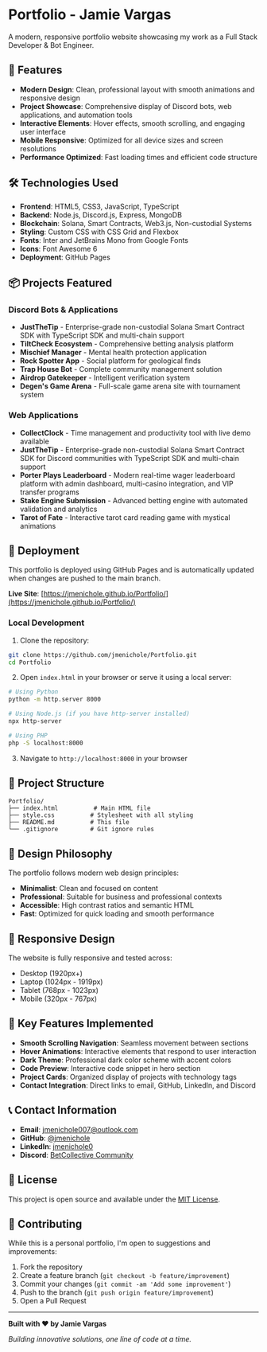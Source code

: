 # Portfolio - Jamie Vargas

A modern, responsive portfolio website showcasing my work as a Full Stack Developer & Bot Engineer.

## 🌟 Features

- **Modern Design**: Clean, professional layout with smooth animations and responsive design
- **Project Showcase**: Comprehensive display of Discord bots, web applications, and automation tools
- **Interactive Elements**: Hover effects, smooth scrolling, and engaging user interface
- **Mobile Responsive**: Optimized for all device sizes and screen resolutions
- **Performance Optimized**: Fast loading times and efficient code structure

## 🛠️ Technologies Used

- **Frontend**: HTML5, CSS3, JavaScript, TypeScript
- **Backend**: Node.js, Discord.js, Express, MongoDB
- **Blockchain**: Solana, Smart Contracts, Web3.js, Non-custodial Systems
- **Styling**: Custom CSS with CSS Grid and Flexbox
- **Fonts**: Inter and JetBrains Mono from Google Fonts
- **Icons**: Font Awesome 6
- **Deployment**: GitHub Pages

## 📦 Projects Featured

### Discord Bots & Applications
- **JustTheTip** - Enterprise-grade non-custodial Solana Smart Contract SDK with TypeScript SDK and multi-chain support
- **TiltCheck Ecosystem** - Comprehensive betting analysis platform
- **Mischief Manager** - Mental health protection application
- **Rock Spotter App** - Social platform for geological finds
- **Trap House Bot** - Complete community management solution
- **Airdrop Gatekeeper** - Intelligent verification system
- **Degen's Game Arena** - Full-scale game arena site with tournament system

### Web Applications
- **CollectClock** - Time management and productivity tool with live demo available
- **JustTheTip** - Enterprise-grade non-custodial Solana Smart Contract SDK for Discord communities with TypeScript SDK and multi-chain support
- **Porter Plays Leaderboard** - Modern real-time wager leaderboard platform with admin dashboard, multi-casino integration, and VIP transfer programs
- **Stake Engine Submission** - Advanced betting engine with automated validation and analytics
- **Tarot of Fate** - Interactive tarot card reading game with mystical animations

## 🚀 Deployment

This portfolio is deployed using GitHub Pages and is automatically updated when changes are pushed to the main branch.

**Live Site**: [https://jmenichole.github.io/Portfolio/](https://jmenichole.github.io/Portfolio/)

### Local Development

1. Clone the repository:
```bash
git clone https://github.com/jmenichole/Portfolio.git
cd Portfolio
```

2. Open `index.html` in your browser or serve it using a local server:
```bash
# Using Python
python -m http.server 8000

# Using Node.js (if you have http-server installed)
npx http-server

# Using PHP
php -S localhost:8000
```

3. Navigate to `http://localhost:8000` in your browser

## 📁 Project Structure

```
Portfolio/
├── index.html          # Main HTML file
├── style.css          # Stylesheet with all styling
├── README.md          # This file
└── .gitignore         # Git ignore rules
```

## 🎨 Design Philosophy

The portfolio follows modern web design principles:

- **Minimalist**: Clean and focused on content
- **Professional**: Suitable for business and professional contexts
- **Accessible**: High contrast ratios and semantic HTML
- **Fast**: Optimized for quick loading and smooth performance

## 📱 Responsive Design

The website is fully responsive and tested across:
- Desktop (1920px+)
- Laptop (1024px - 1919px)
- Tablet (768px - 1023px)
- Mobile (320px - 767px)

## 🔧 Key Features Implemented

- **Smooth Scrolling Navigation**: Seamless movement between sections
- **Hover Animations**: Interactive elements that respond to user interaction
- **Dark Theme**: Professional dark color scheme with accent colors
- **Code Preview**: Interactive code snippet in hero section
- **Project Cards**: Organized display of projects with technology tags
- **Contact Integration**: Direct links to email, GitHub, LinkedIn, and Discord

## 📞 Contact Information

- **Email**: jmenichole007@outlook.com
- **GitHub**: [@jmenichole](https://github.com/jmenichole)
- **LinkedIn**: [jmenichole0](https://www.linkedin.com/in/jmenichole0)
- **Discord**: [BetCollective Community](https://discord.gg/q4K9n9hEpR)

## 📄 License

This project is open source and available under the [MIT License](LICENSE).

## 🤝 Contributing

While this is a personal portfolio, I'm open to suggestions and improvements:

1. Fork the repository
2. Create a feature branch (`git checkout -b feature/improvement`)
3. Commit your changes (`git commit -am 'Add some improvement'`)
4. Push to the branch (`git push origin feature/improvement`)
5. Open a Pull Request

---

**Built with ❤️ by Jamie Vargas**

*Building innovative solutions, one line of code at a time.*